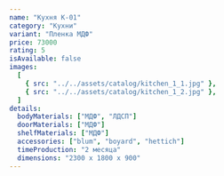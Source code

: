 ```yaml
---
name: "Кухня К-01"
category: "Кухни"
variant: "Пленка МДФ"
price: 73000
rating: 5
isAvailable: false
images:
  [
    { src: "../../assets/catalog/kitchen_1_1.jpg" },
    { src: "../../assets/catalog/kitchen_1_2.jpg" },
  ]
details:
  bodyMaterials: ["МДФ", "ЛДСП"]
  doorMaterials: ["МДФ"]
  shelfMaterials: ["МДФ"]
  accessories: ["blum", "boyard", "hettich"]
  timeProduction: "2 месяца"
  dimensions: "2300 х 1800 х 900"
---
```

